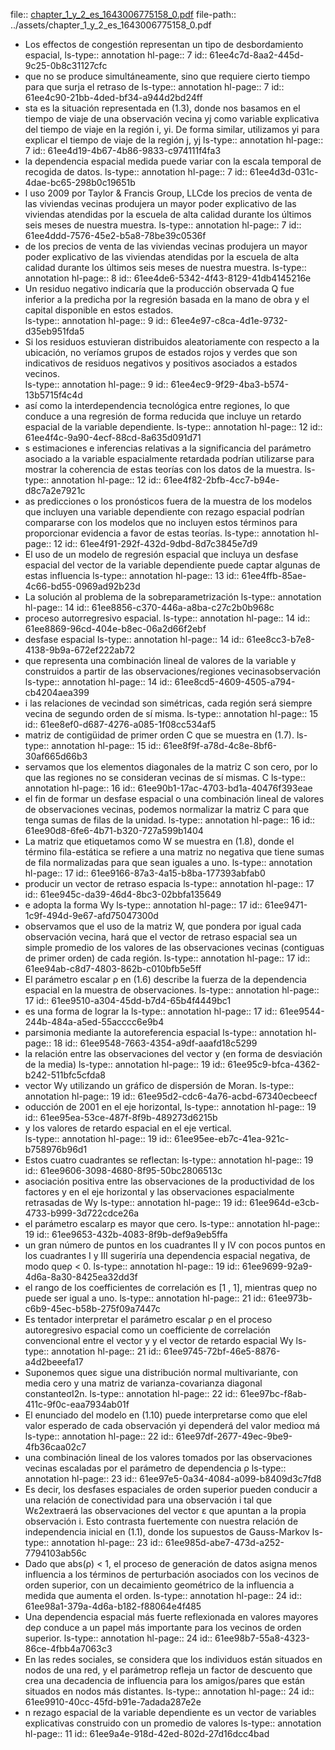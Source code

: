 file:: [chapter_1_y_2_es_1643006775158_0.pdf](../assets/chapter_1_y_2_es_1643006775158_0.pdf)
file-path:: ../assets/chapter_1_y_2_es_1643006775158_0.pdf

- Los effectos de congestión representan un  tipo  de  desbordamiento  espacial,
  ls-type:: annotation
  hl-page:: 7
  id:: 61ee4c7d-8aa2-445d-9c25-0b8c31127cfc
- que no se produce simultáneamente, sino que requiere cierto tiempo para que surja el retraso de
  ls-type:: annotation
  hl-page:: 7
  id:: 61ee4c90-21bb-4ded-bf34-a944d2bd24ff
- sta es la situación representada en (1.3), donde  nos  basamos  en  el  tiempo  de  viaje  de  una  observación  vecina  yj  como variable explicativa del tiempo de viaje en la región i, yi. De forma similar, utilizamos yi para explicar el tiempo de viaje de la región j, yj
  ls-type:: annotation
  hl-page:: 7
  id:: 61ee4d19-4b67-4b86-9833-c974111f4fa3
- la dependencia espacial medida puede variar con la escala temporal de recogida de datos.
  ls-type:: annotation
  hl-page:: 7
  id:: 61ee4d3d-031c-4dae-bc65-298b0c19651b
- l  uso  2009 por Taylor & Francis Group, LLCde  los  precios  de  venta  de  las  viviendas  vecinas  produjera  un  mayor  poder  explicativo  de  las  viviendas  atendidas  por  la  escuela  de  alta  calidad  durante  los  últimos  seis  meses  de  nuestra  muestra. 
  ls-type:: annotation
  hl-page:: 7
  id:: 61ee4ddd-7576-45e2-b5a8-78be39c0536f
- de  los  precios  de  venta  de  las  viviendas  vecinas  produjera  un  mayor  poder  explicativo  de  las  viviendas  atendidas  por  la  escuela  de  alta  calidad  durante  los  últimos  seis  meses  de  nuestra  muestra.
  ls-type:: annotation
  hl-page:: 8
  id:: 61ee4de6-5342-4f43-8129-41db4145216e
- Un   residuo negativo   indicaría   que   la   producción   observada Q fue  inferior  a  la  predicha  por  la  regresión  basada  en  la  mano  de  obra  y  el  capital  disponible  en  estos  estados.  
  ls-type:: annotation
  hl-page:: 9
  id:: 61ee4e97-c8ca-4d1e-9732-d35eb951fda5
- Si  los  residuos  estuvieran  distribuidos  aleatoriamente  con  respecto  a  la  ubicación,  no  veríamos  grupos  de  estados  rojos  y  verdes  que  son  indicativos  de  residuos  negativos  y  positivos  asociados  a  estados  vecinos.  
  ls-type:: annotation
  hl-page:: 9
  id:: 61ee4ec9-9f29-4ba3-b574-13b5715f4c4d
- así como la interdependencia tecnológica entre regiones, lo  que  conduce  a  una  regresión  de  forma  reducida  que  incluye  un  retardo  espacial de la variable dependiente.
  ls-type:: annotation
  hl-page:: 12
  id:: 61ee4f4c-9a90-4ecf-88cd-8a635d091d71
- s  estimaciones  e  inferencias  relativas  a  la  significancia  del parámetro  asociado  a  la  variable  espacialmente  retardada  podrían  utilizarse  para mostrar la coherencia de estas teorías con los datos de la muestra.
  ls-type:: annotation
  hl-page:: 12
  id:: 61ee4f82-2bfb-4cc7-b94e-d8c7a2e7921c
- as   predicciones   o   los   pronósticos  fuera  de  la  muestra  de  los  modelos  que  incluyen  una  variable  dependiente con rezago espacial podrían compararse con los modelos que no incluyen  estos  términos  para  proporcionar  evidencia  a  favor  de  estas  teorías.
  ls-type:: annotation
  hl-page:: 12
  id:: 61ee4f91-292f-432d-9dbd-8d7c3845e7d9
- El  uso  de  un  modelo  de  regresión  espacial  que  incluya  un  desfase  espacial  del  vector  de  la  variable  dependiente  puede  captar  algunas  de  estas  influencia
  ls-type:: annotation
  hl-page:: 13
  id:: 61ee4ffb-85ae-4c66-bd55-0969ad92b23d
- La solución al problema de la sobreparametrización
  ls-type:: annotation
  hl-page:: 14
  id:: 61ee8856-c370-446a-a8ba-c27c2b0b968c
- proceso  autorregresivo  espacial.
  ls-type:: annotation
  hl-page:: 14
  id:: 61ee8869-96cd-404e-b8ec-06a2d66f2ebf
- desfase espacial
  ls-type:: annotation
  hl-page:: 14
  id:: 61ee8cc3-b7e8-4138-9b9a-672ef222ab72
- que representa una combinación lineal de valores de la variable y construidos a partir de las observaciones/regiones vecinasobservación 
  ls-type:: annotation
  hl-page:: 14
  id:: 61ee8cd5-4609-4505-a794-cb4204aea399
- i  las relaciones  de  vecindad  son  simétricas,  cada  región  será  siempre  vecina  de  segundo orden de sí misma. 
  ls-type:: annotation
  hl-page:: 15
  id:: 61ee8ef0-d687-4276-a085-1f08cc534af5
- matriz de contigüidad de primer orden C que se muestra en (1.7). 
  ls-type:: annotation
  hl-page:: 15
  id:: 61ee8f9f-a78d-4c8e-8bf6-30af665d66b3
- servamos  que  los  elementos  diagonales  de  la  matriz  C son  cero,  por  lo  que  las  regiones  no  se  consideran  vecinas  de  sí  mismas.  C
  ls-type:: annotation
  hl-page:: 16
  id:: 61ee90b1-17ac-4703-bd1a-40476f393eae
- el  fin  de  formar  un  desfase  espacial  o  una  combinación  lineal  de  valores  de  observaciones  vecinas,  podemos  normalizar  la  matriz  C para  que  tenga  sumas  de  filas  de  la  unidad.
  ls-type:: annotation
  hl-page:: 16
  id:: 61ee90d8-6fe6-4b71-b320-727a599b1404
- La matriz que etiquetamos como W se muestra en (1.8), donde el término fila-estática   se   refiere   a   una   matriz   no   negativa   que   tiene   sumas   de   fila   normalizadas para que sean iguales a uno.
  ls-type:: annotation
  hl-page:: 17
  id:: 61ee9166-87a3-4a15-b8ba-177393abfab0
- producir  un  vector  de  retraso  espacia
  ls-type:: annotation
  hl-page:: 17
  id:: 61ee945c-da39-46d4-8bc3-02bbfa135649
- e  adopta  la  forma  Wy
  ls-type:: annotation
  hl-page:: 17
  id:: 61ee9471-1c9f-494d-9e67-afd75047300d
- observamos  que  el  uso  de  la  matriz  W,  que  pondera  por  igual  cada  observación  vecina,  hará  que  el  vector  de  retraso  espacial  sea  un  simple  promedio  de  los  valores  de  las  observaciones  vecinas  (contiguas de primer orden) de cada región. 
  ls-type:: annotation
  hl-page:: 17
  id:: 61ee94ab-c8d7-4803-862b-c010bfb5e5ff
- El parámetro escalar ρ en (1.6) describe la fuerza de la dependencia espacial en la muestra de observaciones.
  ls-type:: annotation
  hl-page:: 17
  id:: 61ee9510-a304-45dd-b7d4-65b4f4449bc1
- es  una  forma  de  lograr  la
  ls-type:: annotation
  hl-page:: 17
  id:: 61ee9544-244b-484a-a5ed-55acccc6e9b4
- parsimonia mediante la autoreferencia espacial
  ls-type:: annotation
  hl-page:: 18
  id:: 61ee9548-7663-4354-a9df-aaafd18c5299
- la  relación  entre las observaciones del vector y (en forma de desviación de la media)
  ls-type:: annotation
  hl-page:: 19
  id:: 61ee95c9-bfca-4362-b242-511bfc5cfda8
- vector  Wy utilizando  un  gráfico de dispersión de Moran.
  ls-type:: annotation
  hl-page:: 19
  id:: 61ee95d2-cdc6-4a76-acbd-67340ecbeecf
- oducción  de  2001 en el eje horizontal,
  ls-type:: annotation
  hl-page:: 19
  id:: 61ee95ea-53ce-487f-8f9b-489273d6215b
- y los valores de retardo espacial en el eje vertical.  
  ls-type:: annotation
  hl-page:: 19
  id:: 61ee95ee-eb7c-41ea-921c-b758976b96d1
- Estos cuatro cuadrantes se reflectan:
  ls-type:: annotation
  hl-page:: 19
  id:: 61ee9606-3098-4680-8f95-50bc2806513c
- asociación   positiva   entre   las   observaciones  de  la  productividad  de  los  factores  y en  el  eje horizontal y las observaciones  espacialmente  retrasadas  de  Wy
  ls-type:: annotation
  hl-page:: 19
  id:: 61ee964d-e3cb-4733-b999-3d722cdce26a
- el  parámetro  escalarρ es mayor que cero.
  ls-type:: annotation
  hl-page:: 19
  id:: 61ee9653-432b-4083-8f9b-def9a9eb5ffa
- un gran número de puntos en los cuadrantes II y IV con pocos puntos  en  los cuadrantes I y III sugeriría una dependencia espacial negativa, de modo queρ < 0. 
  ls-type:: annotation
  hl-page:: 19
  id:: 61ee9699-92a9-4d6a-8a30-8425ea32dd3f
- el rango de los coefficientes de correlación es [1 , 1], mientras queρ no puede ser igual a uno. 
  ls-type:: annotation
  hl-page:: 21
  id:: 61ee973b-c6b9-45ec-b58b-275f09a7447c
- Es tentador interpretar el parámetro escalar ρ en el proceso autoregresivo espacial como un coefficiente de correlación convencional entre el vector y y el  vector  de  retardo espacial Wy
  ls-type:: annotation
  hl-page:: 21
  id:: 61ee9745-72bf-46e5-8876-a4d2beeefa17
- Suponemos  queε sigue una distribución normal multivariante, con media cero y una matriz de varianza-covarianza diagonal constanteσI2n. 
  ls-type:: annotation
  hl-page:: 22
  id:: 61ee97bc-f8ab-411c-9f0c-eaa7934ab01f
- El enunciado del modelo en (1.10) puede interpretarse como que elel valor esperado de cada observación yi dependerá del valor medioα má
  ls-type:: annotation
  hl-page:: 22
  id:: 61ee97df-2677-49ec-9be9-4fb36caa02c7
- una  combinación  lineal  de  los  valores  tomados  por  las  observaciones  vecinas  escaladas  por  el  parámetro  de  dependencia  ρ
  ls-type:: annotation
  hl-page:: 23
  id:: 61ee97e5-0a34-4084-a099-b8409d3c7fd8
- Es  decir,  los  desfases  espaciales  de  orden  superior  pueden  conducir  a  una  relación  de  conectividad  para  una  observación i tal que Wε2extraerá las observaciones del vector ε que apuntan a  la  propia  observación  i.  Esto  contrasta  fuertemente  con  nuestra  relación  de  independencia   inicial   en   (1.1),   donde   los   supuestos   de   Gauss-Markov
  ls-type:: annotation
  hl-page:: 23
  id:: 61ee985d-abe7-473d-a252-7794103ab56c
- Dado que abs(ρ) < 1,  el  proceso  de  generación  de  datos  asigna  menos  influencia a los términos  de  perturbación  asociados  con  los  vecinos  de  orden  superior,  con  un  decaimiento  geométrico  de  la  influencia  a  medida  que aumenta  el  orden. 
  ls-type:: annotation
  hl-page:: 24
  id:: 61ee98a1-379a-4d6a-b182-f88064e4f485
- Una  dependencia  espacial  más  fuerte  reflexionada  en valores mayores deρ conduce a un papel más importante para los vecinos de orden superior.
  ls-type:: annotation
  hl-page:: 24
  id:: 61ee98b7-55a8-4323-86ce-4fbb4a7063c3
- En  las  redes  sociales,  se  considera  que  los  individuos  están  situados en nodos de una red, y el parámetroρ refleja un factor de descuento que   crea   una   decadencia   de  influencia  para  los  amigos/pares  que  están situados  en  nodos  más  distantes.
  ls-type:: annotation
  hl-page:: 24
  id:: 61ee9910-40cc-45fd-b91e-7adada287e2e
- n  rezago  espacial  de  la  variable dependiente es un vector de variables explicativas construido con un promedio de valores
  ls-type:: annotation
  hl-page:: 11
  id:: 61ee9a4e-918d-42ed-802d-27d16dcc4bad